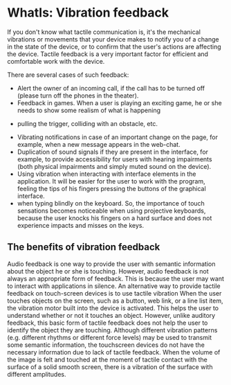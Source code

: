 # WhatIs: Vibration feedback
 
If you don't know what tactile communication is, it's the mechanical vibrations or movements that your device makes to 
notify you of a change in the state of the device, or to confirm that the user's actions are affecting the device. 
Tactile feedback is a very important factor for efficient and comfortable work with the device.

There are several cases of such feedback:

* Alert the owner of an incoming call, if the call has to be turned off (please turn off the phones in the theater). 
* Feedback in games. When a user is playing an exciting game, he or she needs to show some realism of what is happening 
- pulling the trigger, colliding with an obstacle, etc. 
* Vibrating notifications in case of an important change on the page, for example, when a new message appears in the web-chat.
* Duplication of sound signals if they are present in the interface, for example, to provide accessibility for users 
with hearing impairments (both physical impairments and simply muted sound on the device).
* Using vibration when interacting with interface elements in the application. It will be easier for the user to work 
with the program, feeling the tips of his fingers pressing the buttons of the graphical interface.
* when typing blindly on the keyboard. So, the importance of touch sensations becomes noticeable when using projective 
keyboards, because the user knocks his fingers on a hard surface and does not experience impacts and misses on the keys. 

## The benefits of vibration feedback

Audio feedback is one way to provide the user with semantic information about the object he or she is touching. 
 However, audio feedback is not always an appropriate form of feedback. This is because the user may want to interact 
 with applications in silence. 
An alternative way to provide tactile feedback on touch-screen devices is to use tactile vibration When the user touches
 objects on the screen, such as a button, web link, or a line list item, the vibration motor built into the device is activated. 
This helps the user to understand whether or not it touches an object. However, unlike auditory feedback, this basic 
form of tactile feedback does not help the user to identify the object they are touching. Although different vibration 
patterns (e.g. different rhythms or different force levels) may be used to transmit some semantic information, the
touchscreen devices do not have the necessary information due to lack of tactile feedback. When the volume of the image
 is felt and touched at the moment of tactile contact with the surface of a solid smooth screen, there is a vibration 
 of the surface with different amplitudes.